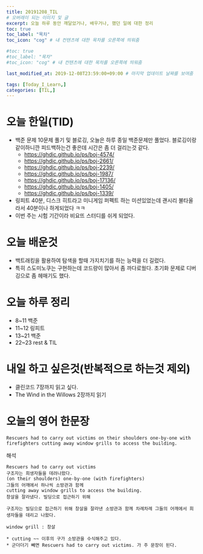 ```yaml
---
title: 20191208_TIL
# 오버레이 되는 이미지 및 글
excerpt: 오늘 하루 동안 깨달았거나, 배우거나, 했던 일에 대한 정리
toc: true
toc_label: "목차"
toc_icon: "cog" # 내 컨텐츠에 대한 목차를 오른쪽에 띄워줌

#toc: true
#toc_label: "목차"
#toc_icon: "cog" # 내 컨텐츠에 대한 목차를 오른쪽에 띄워줌

last_modified_at: 2019-12-08T23:59:00+09:00 # 마지막 업데이트 날짜를 보여줌

tags: [Today_I_Learn,]
categories: [TIL,]
---
```


# 오늘 한일(TID)
* 백준 문제 10문제 풀기 및 블로깅, 오늘은 하루 종일 백준문제만 풀었다. 블로깅이랑 같이하니깐 피드백하는건 좋은데 시간은 좀 더 걸리는것 같다.
    * https://ghdic.github.io/ps/boj-4574/
    * https://ghdic.github.io/ps/boj-2661/
    * https://ghdic.github.io/ps/boj-2239/
    * https://ghdic.github.io/ps/boj-1987/
    * https://ghdic.github.io/ps/boj-17136/
    * https://ghdic.github.io/ps/boj-1405/
    * https://ghdic.github.io/ps/boj-1339/
* 링피트 40분, 디스크 히트라고 미니게임 퍼펙트 하는 미션있었는데 괜시리 불타올라서 40분이나 하게되었다 ㅋㅋ
* 이번 주는 시험 기간이라 비요뜨 스터디를 쉬게 되었다.

# 오늘 배운것
* 백트래킹을 활용하여 탐색을 할때 가지치기를 하는 능력을 더 길렀다.
* 특히 스도미노쿠는 구현하는데 코드량이 많아서 좀 까다로웠다. 초기화 문제로 디버깅으로 좀 헤매기도 했다.

# 오늘 하루 정리
* 8~11 백준
* 11~12 링피트
* 13~21 백준
* 22~23 rest & TIL

# 내일 하고 싶은것(반복적으로 하는것 제외)
* 클린코드 7장까지 읽고 싶다.
* The Wind in the Willows 2장까지 읽기


# 오늘의 영어 한문장
```
Rescuers had to carry out victims on their shoulders one-by-one with firefighters cutting away window grills to access the building.
```
해석
```
Rescuers had to carry out victims
구조자는 희생자들을 데려나왔다.
(on their shoulders) one-by-one (with firefighters)
그들의 어깨에서 하나씩 소방관과 함께
cutting away window grills to access the building.
창살을 잘라냈다. 빌딩으로 접근하기 위해

구조자는 빌딩으로 접근하기 위해 창살을 잘라낸 소방관과 함께 차례차례 그들의 어깨에서 희생자들을 데리고 나왔다.

window grill : 창살

* cutting ~~ 이후의 구가 소방관을 수식해주고 있다.
* 군더더기 빼면 Rescuers had to carry out victims. 가 주 문장이 된다.
```